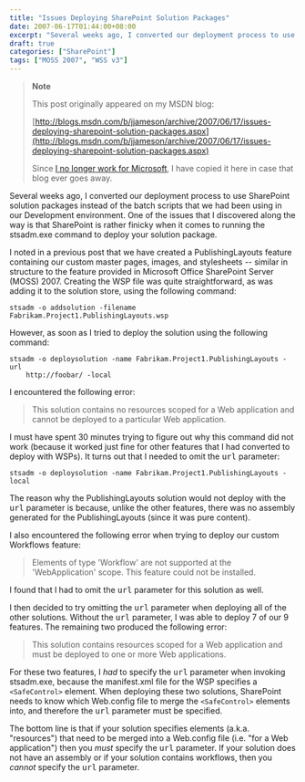 ```yaml
---
title: "Issues Deploying SharePoint Solution Packages"
date: 2007-06-17T01:44:00+08:00
excerpt: "Several weeks ago, I converted our deployment process to use SharePoint solution packages instead of the batch scripts that we had been using in our Development environment. One of the issues that I discovered along the way is that SharePoint is rather..."
draft: true
categories: ["SharePoint"]
tags: ["MOSS 2007", "WSS v3"]
---
```


> **Note**
>
> This post originally appeared on my MSDN blog:
>
> [http://blogs.msdn.com/b/jjameson/archive/2007/06/17/issues-deploying-sharepoint-solution-packages.aspx](http://blogs.msdn.com/b/jjameson/archive/2007/06/17/issues-deploying-sharepoint-solution-packages.aspx)
>
> Since
> [I no longer work for Microsoft](/blog/jjameson/2011/09/02/last-day-with-microsoft), I have copied it here in case that blog
> ever goes away.

Several weeks ago, I converted our deployment process to use SharePoint solution  packages instead of the batch scripts that we had been using in our Development  environment. One of the issues that I discovered along the way is that SharePoint  is rather finicky when it comes to running the stsadm.exe command to deploy your  solution package.

I noted in a previous post that we have created a PublishingLayouts feature containing  our custom master pages, images, and stylesheets -- similar in structure to the  feature provided in Microsoft Office SharePoint Server (MOSS) 2007. Creating the  WSP file was quite straightforward, as was adding it to the solution store, using  the following command:

```
stsadm -o addsolution -filename Fabrikam.Project1.PublishingLayouts.wsp
```

However, as soon as I tried to deploy the solution using the following command:

```
stsadm -o deploysolution -name Fabrikam.Project1.PublishingLayouts -url
	http://foobar/ -local
```

I encountered the following error:

> This solution contains no resources scoped for a Web application and cannot
> be deployed to a particular Web application.

I must have spent 30 minutes trying to figure out why this command did not work  (because it worked just fine for other features that I had converted to deploy with  WSPs). It turns out that I needed to omit the <kbd>url</kbd> parameter:

```
stsadm -o deploysolution -name Fabrikam.Project1.PublishingLayouts -local
```

The reason why the PublishingLayouts solution would not deploy with the <kbd>url</kbd> parameter is because, unlike the other features, there was  no assembly generated for the PublishingLayouts (since it was pure content).

I also encountered the following error when trying to deploy our custom Workflows  feature:

> Elements of type 'Workflow' are not supported at the 'WebApplication' scope.
> This feature could not be installed.

I found that I had to omit the <kbd>url</kbd> parameter for this solution  as well.

I then decided to try omitting the <kbd>url</kbd> parameter when deploying  all of the other solutions. Without the <kbd>url</kbd> parameter, I was able  to deploy 7 of our 9 features. The remaining two produced the following error:

> This solution contains resources scoped for a Web application and must be deployed
> to one or more Web applications.

For these two features, I *had* to specify the <kbd>url</kbd> parameter  when invoking stsadm.exe, because the manifest.xml file for the WSP specifies a `<SafeControl>` element. When  deploying these two solutions, SharePoint needs to know which Web.config file to  merge the `<SafeControl>` elements  into, and therefore the <kbd>url</kbd> parameter must be specified.

The bottom line is that if your solution specifies elements (a.k.a. "resources")  that need to be merged into a Web.config file (i.e. "for a Web application") then  you *must* specify the <kbd>url</kbd> parameter. If your solution does  not have an assembly or if your solution contains workflows, then you *cannot*  specify the <kbd>url</kbd> parameter.

